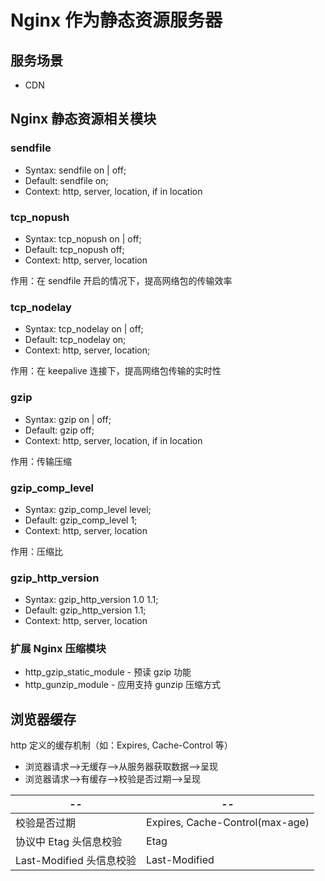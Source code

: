 # Nginx 作为静态资源服务器

## 服务场景

* CDN

## Nginx 静态资源相关模块

### sendfile

* Syntax: sendfile on | off;
* Default: sendfile on;
* Context: http, server, location, if in location

### tcp\_nopush

* Syntax: tcp\_nopush on | off;
* Default: tcp\_nopush off;
* Context: http, server, location

作用：在 sendfile 开启的情况下，提高网络包的传输效率

### tcp\_nodelay

* Syntax: tcp\_nodelay on | off;
* Default: tcp\_nodelay on;
* Context: http, server, location;

作用：在 keepalive 连接下，提高网络包传输的实时性

### gzip

* Syntax: gzip on | off;
* Default: gzip off;
* Context: http, server, location, if in location

作用：传输压缩

### gzip\_comp\_level

* Syntax: gzip\_comp\_level level;
* Default: gzip\_comp\_level 1;
* Context: http, server, location

作用：压缩比

### gzip\_http\_version

* Syntax: gzip\_http\_version 1.0 1.1;
* Default: gzip\_http\_version 1.1;
* Context: http, server, location

### 扩展 Nginx 压缩模块

* http\_gzip\_static\_module - 预读 gzip 功能
* http\_gunzip\_module - 应用支持 gunzip 压缩方式

## 浏览器缓存

http 定义的缓存机制（如：Expires, Cache-Control 等）

* 浏览器请求-->无缓存-->从服务器获取数据-->呈现
* 浏览器请求-->有缓存-->校验是否过期-->呈现

| -- | -- |
| --- | --- |
| 校验是否过期 | Expires, Cache-Control(max-age) |
| 协议中 Etag 头信息校验 | Etag |
| Last-Modified 头信息校验 | Last-Modified |